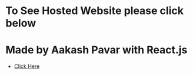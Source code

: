 # To See Hosted Website please click below
# Made by Aakash Pavar with React.js
- <a href="https://webbuilder-intership.netlify.app/">Click Here</a>

